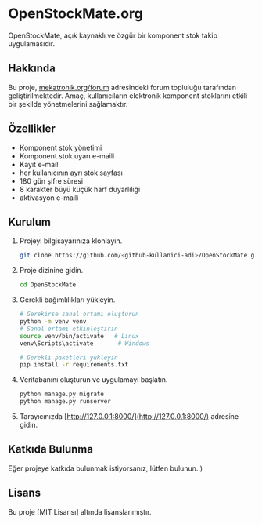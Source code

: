 # OpenStockMate.org

OpenStockMate, açık kaynaklı ve özgür bir komponent stok takip uygulamasıdır.

## Hakkında

Bu proje, [mekatronik.org/forum](https://mekatronik.org/forum/) adresindeki forum topluluğu tarafından geliştirilmektedir. Amaç, kullanıcıların elektronik komponent stoklarını etkili bir şekilde yönetmelerini sağlamaktır.

## Özellikler

- Komponent stok yönetimi
- Komponent stok uyarı e-maili
- Kayıt e-mail
- her kullanıcının ayrı stok sayfası
- 180 gün şifre süresi
- 8 karakter büyü küçük harf duyarlılığı
- aktivasyon e-maili
  

## Kurulum

1. Projeyi bilgisayarınıza klonlayın.
    ```bash
    git clone https://github.com/<github-kullanici-adi>/OpenStockMate.git
    ```

2. Proje dizinine gidin.
    ```bash
    cd OpenStockMate
    ```

3. Gerekli bağımlılıkları yükleyin.
    ```bash
    # Gerekirse sanal ortamı oluşturun
    python -m venv venv
    # Sanal ortamı etkinleştirin
    source venv/bin/activate   # Linux
    venv\Scripts\activate       # Windows

    # Gerekli paketleri yükleyin
    pip install -r requirements.txt
    ```

4. Veritabanını oluşturun ve uygulamayı başlatın.
    ```bash
    python manage.py migrate
    python manage.py runserver
    ```

5. Tarayıcınızda [http://127.0.0.1:8000/](http://127.0.0.1:8000/) adresine gidin.

## Katkıda Bulunma

Eğer projeye katkıda bulunmak istiyorsanız, lütfen bulunun.:)

## Lisans

Bu proje [MIT Lisansı] altında lisanslanmıştır. 
